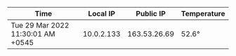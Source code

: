 | Time     | Local IP | Public IP | Temperature |
| ----------- | ----------- | ----------- | ----------- |
| Tue 29 Mar 2022 11:30:01 AM +0545      | 10.0.2.133     | 163.53.26.69  | 52.6° |
